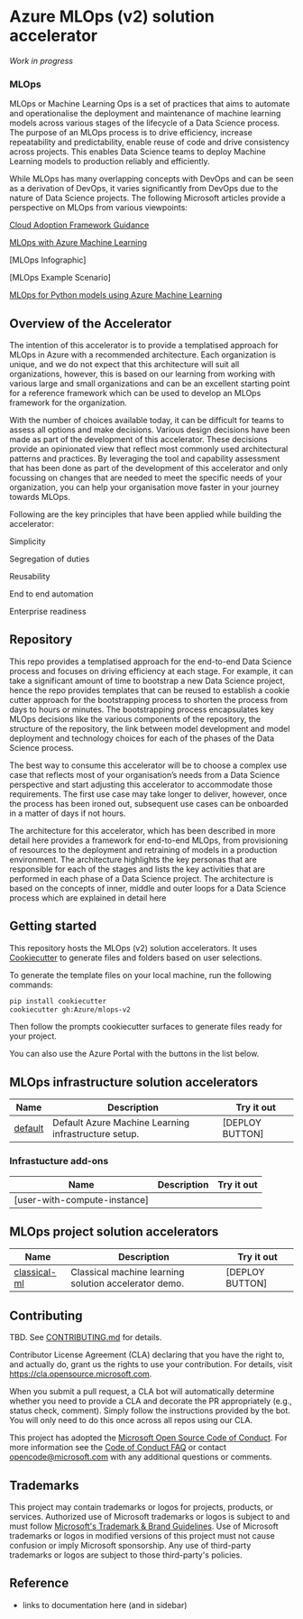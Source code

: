 # Azure MLOps (v2) solution accelerator

_Work in progress_

### MLOps 

MLOps or Machine Learning Ops is a set of practices that aims to automate and operationalise the deployment and maintenance of machine learning models across various stages of the lifecycle of a Data Science process. The purpose of an MLOps process is to drive efficiency, increase repeatability and predictability, enable reuse of code and drive consistency across projects. This enables Data Science teams to deploy Machine Learning models to production reliably and efficiently.  

While MLOps has many overlapping concepts with DevOps and can be seen as a derivation of DevOps, it varies significantly from DevOps due to the nature of Data Science projects. The following Microsoft articles provide a perspective on MLOps from various viewpoints: 

[Cloud Adoption Framework Guidance](https://docs.microsoft.com/en-us/azure/cloud-adoption-framework/ready/azure-best-practices/ai-machine-learning-mlops) 

[MLOps with Azure Machine Learning](https://docs.microsoft.com/en-us/azure/machine-learning/concept-model-management-and-deployment) 

[MLOps Infographic] 

[MLOps Example Scenario] 

[MLOps for Python models using Azure Machine Learning](https://docs.microsoft.com/en-us/azure/architecture/reference-architectures/ai/mlops-python) 


## Overview of the Accelerator 

The intention of this accelerator is to provide a templatised approach for MLOps in Azure with a recommended architecture. Each organization is unique, and we do not expect that this architecture will suit all organizations, however, this is based on our learning from working with various large and small organizations and can be an excellent starting point for a reference framework which can be used to develop an MLOps framework for the organization.  

With the number of choices available today, it can be difficult for teams to assess all options and make decisions. Various design decisions have been made as part of the development of this accelerator. These decisions provide an opinionated view that reflect most commonly used architectural patterns and practices. By leveraging the tool and capability assessment that has been done as part of the development of this accelerator and only focussing on changes that are needed to meet the specific needs of your organization, you can help your organisation move faster in your journey towards MLOps.   

Following are the key principles that have been applied while building the accelerator: 

  Simplicity 
  
  Segregation of duties 
  
  Reusability 
  
  End to end automation 
  
  Enterprise readiness 

## Repository 

This repo provides a templatised approach for the end-to-end Data Science process and focuses on driving efficiency at each stage. For example, it can take a significant amount of time to bootstrap a new Data Science project, hence the repo provides templates that can be reused to establish a cookie cutter approach for the bootstrapping process to shorten the process from days to hours or minutes. The bootstrapping process encapsulates key MLOps decisions like the various components of the repository, the structure of the repository, the link between model development and model deployment and technology choices for each of the phases of the Data Science process.   

The best way to consume this accelerator will be to choose a complex use case that reflects most of your organisation’s needs from a Data Science perspective and start adjusting this accelerator to accommodate those requirements. The first use case may take longer to deliver, however, once the process has been ironed out, subsequent use cases can be onboarded in a matter of days if not hours.  

The architecture for this accelerator, which has been described in more detail here <insert hyperlink> provides a framework for end-to-end MLOps, from provisioning of resources to the deployment and retraining of models in a production environment. The architecture highlights the key personas that are responsible for each of the stages and lists the key activities that are performed in each phase of a Data Science project. The architecture is based on the concepts of inner, middle and outer loops for a Data Science process which are explained in detail here <insert hyperlink> 


## Getting started
  
This repository hosts the MLOps (v2) solution accelerators. It uses [Cookiecutter](https://cookiecutter.readthedocs.io/en/latest/) to generate files and folders based on user selections.

To generate the template files on your local machine, run the following commands:

```bash
pip install cookiecutter
cookiecutter gh:Azure/mlops-v2
```

Then follow the prompts cookiecutter surfaces to generate files ready for your project.

<!-- TODO: Update documentation further -->

You can also use the Azure Portal with the buttons in the list below.

## MLOps infrastructure solution accelerators

| Name                                                    | Description                                          | Try it out      |
| ------------------------------------------------------- | ---------------------------------------------------- | --------------- |
| [default](https://github.com/Azure/mlops-infra-default) | Default Azure Machine Learning infrastructure setup. | [DEPLOY BUTTON] |

### Infrastucture add-ons

| Name                         | Description | Try it out |
| ---------------------------- | ----------- | ---------- |
| [user-with-compute-instance] |             |

## MLOps project solution accelerators

| Name                                                                | Description                                           | Try it out      |
| ------------------------------------------------------------------- | ----------------------------------------------------- | --------------- |
| [classical-ml](https://github.com/Azure/mlops-project-classical-ml) | Classical machine learning solution accelerator demo. | [DEPLOY BUTTON] |

## Contributing

TBD. See [CONTRIBUTING.md](CONTRIBUTING.md) for details.

Contributor License Agreement (CLA) declaring that you have the right to, and actually do, grant us
the rights to use your contribution. For details, visit https://cla.opensource.microsoft.com.

When you submit a pull request, a CLA bot will automatically determine whether you need to provide
a CLA and decorate the PR appropriately (e.g., status check, comment). Simply follow the instructions
provided by the bot. You will only need to do this once across all repos using our CLA.

This project has adopted the [Microsoft Open Source Code of Conduct](https://opensource.microsoft.com/codeofconduct/).
For more information see the [Code of Conduct FAQ](https://opensource.microsoft.com/codeofconduct/faq/) or
contact [opencode@microsoft.com](mailto:opencode@microsoft.com) with any additional questions or comments.

## Trademarks

This project may contain trademarks or logos for projects, products, or services. Authorized use of Microsoft
trademarks or logos is subject to and must follow
[Microsoft's Trademark & Brand Guidelines](https://www.microsoft.com/legal/intellectualproperty/trademarks/usage/general).
Use of Microsoft trademarks or logos in modified versions of this project must not cause confusion or imply Microsoft sponsorship.
Any use of third-party trademarks or logos are subject to those third-party's policies.

## Reference

- links to documentation here (and in sidebar)
